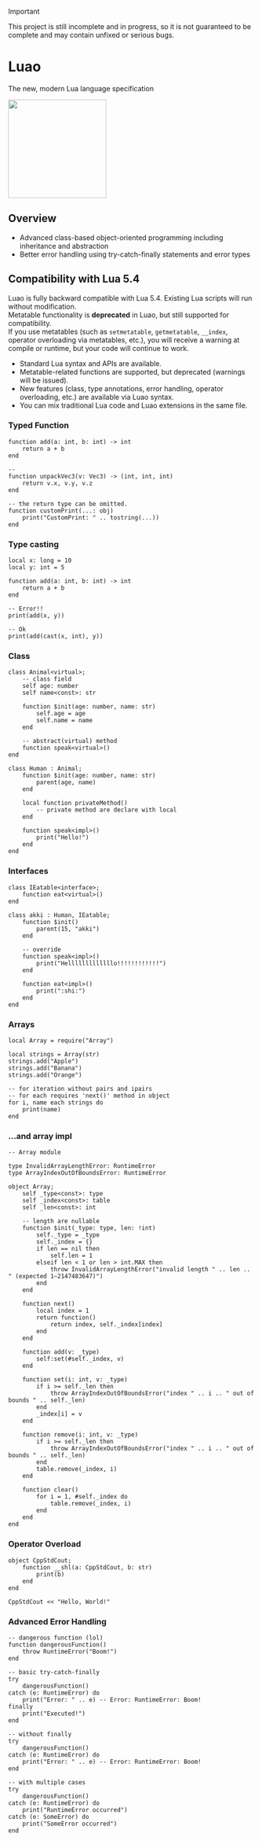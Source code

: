 > [!IMPORTANT]
> This project is still incomplete and in progress, so it is not guaranteed to be complete and may contain unfixed or serious bugs.

# Luao
The new, modern Lua language specification

<img src="https://github.com/akki697222/Luao/blob/main/luao-logo.png?raw=true" width="200">

## Overview
- Advanced class-based object-oriented programming including inheritance and abstraction
- Better error handling using try-catch-finally statements and error types

## Compatibility with Lua 5.4
Luao is fully backward compatible with Lua 5.4. Existing Lua scripts will run without modification.  
Metatable functionality is **deprecated** in Luao, but still supported for compatibility.  
If you use metatables (such as `setmetatable`, `getmetatable`, `__index`, operator overloading via metatables, etc.), you will receive a warning at compile or runtime, but your code will continue to work.

- Standard Lua syntax and APIs are available.
- Metatable-related functions are supported, but deprecated (warnings will be issued).
- New features (class, type annotations, error handling, operator overloading, etc.) are available via Luao syntax.
- You can mix traditional Lua code and Luao extensions in the same file.

### Typed Function
```luao
function add(a: int, b: int) -> int
    return a + b
end

-- 
function unpackVec3(v: Vec3) -> (int, int, int)
    return v.x, v.y, v.z
end

-- the return type can be omitted.
function customPrint(...: obj)
    print("CustomPrint: " .. tostring(...))
end
```

### Type casting
```luao
local x: long = 10
local y: int = 5

function add(a: int, b: int) -> int
    return a + b
end

-- Error!!
print(add(x, y))

-- Ok
print(add(cast(x, int), y))
```

### Class
```luao
class Animal<virtual>;
    -- class field
    self age: number
    self name<const>: str

    function $init(age: number, name: str)
        self.age = age
        self.name = name
    end

    -- abstract(virtual) method
    function speak<virtual>()
end

class Human : Animal;
    function $init(age: number, name: str)
        parent(age, name)
    end

    local function privateMethod()
        -- private method are declare with local
    end

    function speak<impl>()
        print("Hello!")
    end
end
```

### Interfaces
```luao
class IEatable<interface>;
    function eat<virtual>()
end

class akki : Human, IEatable;
    function $init()
        parent(15, "akki")
    end

    -- override
    function speak<impl>()
        print("Helllllllllllllo!!!!!!!!!!!!")
    end

    function eat<impl>()
        print(":shi:")
    end
end
```

### Arrays
```luao
local Array = require("Array")

local strings = Array(str)
strings.add("Apple")
strings.add("Banana")
strings.add("Orange")

-- for iteration without pairs and ipairs
-- for each requires 'next()' method in object
for i, name each strings do
    print(name)
end
```

### ...and array impl
```luao
-- Array module

type InvalidArrayLengthError: RuntimeError
type ArrayIndexOutOfBoundsError: RuntimeError

object Array;
    self _type<const>: type
    self _index<const>: table
    self _len<const>: int

    -- length are nullable
    function $init(_type: type, len: !int)
        self._type = _type
        self._index = {}
        if len == nil then
            self.len = 1
        elseif len < 1 or len > int.MAX then
            throw InvalidArrayLengthError("invalid length " .. len .. " (expected 1~2147483647)")
        end
    end

    function next()
        local index = 1
        return function() 
            return index, self._index[index]
        end
    end

    function add(v: _type)
        self:set(#self._index, v)
    end

    function set(i: int, v: _type)
        if i >= self._len then
            throw ArrayIndexOutOfBoundsError("index " .. i .. " out of bounds " .. self._len)
        end
        _index[i] = v
    end

    function remove(i: int, v: _type)
        if i >= self._len then
            throw ArrayIndexOutOfBoundsError("index " .. i .. " out of bounds " .. self._len)
        end
        table.remove(_index, i)
    end

    function clear()
        for i = 1, #self._index do
            table.remove(_index, i)
        end
    end
end
```

### Operator Overload
```luao
object CppStdCout;
    function __shl(a: CppStdCout, b: str)
        print(b)
    end
end

CppStdCout << "Hello, World!"
```

### Advanced Error Handling
```luao
-- dangerous function (lol)
function dangerousFunction()
    throw RuntimeError("Boom!")
end

-- basic try-catch-finally
try
    dangerousFunction()
catch (e: RuntimeError) do
    print("Error: " .. e) -- Error: RuntimeError: Boom!
finally
    print("Executed!")
end

-- without finally
try
    dangerousFunction()
catch (e: RuntimeError) do
    print("Error: " .. e) -- Error: RuntimeError: Boom!
end

-- with multiple cases
try 
    dangerousFunction()
catch (e: RuntimeError) do
    print("RuntimeError occurred")
catch (e: SomeError) do
    print("SomeError occurred")
end
```